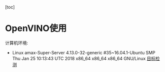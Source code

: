 [toc]
# OpenVINO使用
计算机环境:
- Linux amax-Super-Server 4.13.0-32-generic #35~16.04.1-Ubuntu SMP Thu Jan 25 10:13:43 UTC 2018 x86_64 x86_64 x86_64 GNU/Linux
[目标检测](object_detection/README.md)

